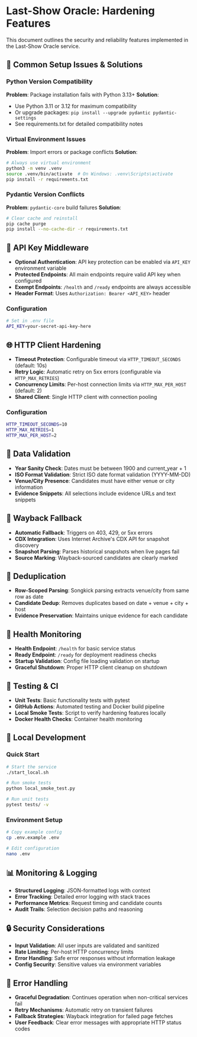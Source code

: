 # Last-Show Oracle: Hardening Features

This document outlines the security and reliability features implemented in the Last-Show Oracle service.

## 🚨 Common Setup Issues & Solutions

### Python Version Compatibility
**Problem**: Package installation fails with Python 3.13+
**Solution**: 
- Use Python 3.11 or 3.12 for maximum compatibility
- Or upgrade packages: `pip install --upgrade pydantic pydantic-settings`
- See requirements.txt for detailed compatibility notes

### Virtual Environment Issues
**Problem**: Import errors or package conflicts
**Solution**:
```bash
# Always use virtual environment
python3 -m venv .venv
source .venv/bin/activate  # On Windows: .venv\Scripts\activate
pip install -r requirements.txt
```

### Pydantic Version Conflicts
**Problem**: `pydantic-core` build failures
**Solution**:
```bash
# Clear cache and reinstall
pip cache purge
pip install --no-cache-dir -r requirements.txt
```

## 🔐 API Key Middleware

- **Optional Authentication**: API key protection can be enabled via `API_KEY` environment variable
- **Protected Endpoints**: All main endpoints require valid API key when configured
- **Exempt Endpoints**: `/health` and `/ready` endpoints are always accessible
- **Header Format**: Uses `Authorization: Bearer <API_KEY>` header

### Configuration
```bash
# Set in .env file
API_KEY=your-secret-api-key-here
```

## 🌐 HTTP Client Hardening

- **Timeout Protection**: Configurable timeout via `HTTP_TIMEOUT_SECONDS` (default: 10s)
- **Retry Logic**: Automatic retry on 5xx errors (configurable via `HTTP_MAX_RETRIES`)
- **Concurrency Limits**: Per-host connection limits via `HTTP_MAX_PER_HOST` (default: 2)
- **Shared Client**: Single HTTP client with connection pooling

### Configuration
```bash
HTTP_TIMEOUT_SECONDS=10
HTTP_MAX_RETRIES=1
HTTP_MAX_PER_HOST=2
```

## 📅 Data Validation

- **Year Sanity Check**: Dates must be between 1900 and current_year + 1
- **ISO Format Validation**: Strict ISO date format validation (YYYY-MM-DD)
- **Venue/City Presence**: Candidates must have either venue or city information
- **Evidence Snippets**: All selections include evidence URLs and text snippets

## 🔄 Wayback Fallback

- **Automatic Fallback**: Triggers on 403, 429, or 5xx errors
- **CDX Integration**: Uses Internet Archive's CDX API for snapshot discovery
- **Snapshot Parsing**: Parses historical snapshots when live pages fail
- **Source Marking**: Wayback-sourced candidates are clearly marked

## 🚫 Deduplication

- **Row-Scoped Parsing**: Songkick parsing extracts venue/city from same row as date
- **Candidate Dedup**: Removes duplicates based on date + venue + city + host
- **Evidence Preservation**: Maintains unique evidence for each candidate

## 🏥 Health Monitoring

- **Health Endpoint**: `/health` for basic service status
- **Ready Endpoint**: `/ready` for deployment readiness checks
- **Startup Validation**: Config file loading validation on startup
- **Graceful Shutdown**: Proper HTTP client cleanup on shutdown

## 🧪 Testing & CI

- **Unit Tests**: Basic functionality tests with pytest
- **GitHub Actions**: Automated testing and Docker build pipeline
- **Local Smoke Tests**: Script to verify hardening features locally
- **Docker Health Checks**: Container health monitoring

## 🚀 Local Development

### Quick Start
```bash
# Start the service
./start_local.sh

# Run smoke tests
python local_smoke_test.py

# Run unit tests
pytest tests/ -v
```

### Environment Setup
```bash
# Copy example config
cp .env.example .env

# Edit configuration
nano .env
```

## 📊 Monitoring & Logging

- **Structured Logging**: JSON-formatted logs with context
- **Error Tracking**: Detailed error logging with stack traces
- **Performance Metrics**: Request timing and candidate counts
- **Audit Trails**: Selection decision paths and reasoning

## 🔒 Security Considerations

- **Input Validation**: All user inputs are validated and sanitized
- **Rate Limiting**: Per-host HTTP concurrency limits
- **Error Handling**: Safe error responses without information leakage
- **Config Security**: Sensitive values via environment variables

## 🚨 Error Handling

- **Graceful Degradation**: Continues operation when non-critical services fail
- **Retry Mechanisms**: Automatic retry on transient failures
- **Fallback Strategies**: Wayback integration for failed page fetches
- **User Feedback**: Clear error messages with appropriate HTTP status codes
